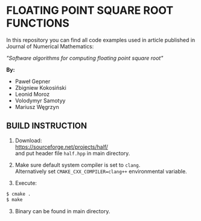 # FLOATING POINT SQUARE ROOT FUNCTIONS

In this repository you can find all code examples used in article published in Journal of Numerical Mathematics:

*"Software algorithms for computing floating point square root"*

**By:**

 - Paweł Gepner
 - Zbigniew Kokosiński
 - Leonid Moroz
 - Volodymyr Samotyy
 - Mariusz Węgrzyn

## BUILD INSTRUCTION

1. Download:  
https://sourceforge.net/projects/half/  
and put header file `half.hpp` in main directory.

2. Make sure default system compiler is set to `clang`.  
Alternatively set `CMAKE_CXX_COMPILER=clang++` environmental variable.

2. Execute:
```bash
$ cmake .
$ make
```

3. Binary can be found in main directory.
